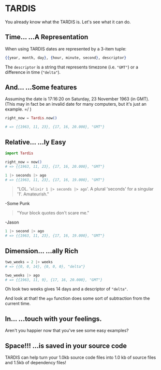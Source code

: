 TARDIS
======

You already know what the TARDIS is. Let's see what it can do.


**Time...** ...A Representation
------------------------------

When using TARDIS dates are represented by a 3-item tuple:

```elixir
{{year, month, day}, {hour, minute, second}, descriptor}
```

The ```descriptor``` is a string that represents timezone (i.e. ```"GMT"```) or a difference in time (```"delta"```).

**And...** ...Some features
--------------------------

Assuming the date is 17:16:20 on Saturday, 23 November 1963 (in GMT). (This may in fact be an invalid date for many computers, but it's just an example. =/ )

```elixir
right_now = Tardis.now()

# => {{1963, 11, 23}, {17, 16, 20.000}, "GMT"}
```

**Relative...** ...ly Easy
----------------------------

```elixir
import Tardis

right_now = now()
# => {{1963, 11, 23}, {17, 16, 20.000}, "GMT"}

1 |> seconds |> ago
# => {{1963, 11, 23}, {17, 16, 19.000}, "GMT"}

```

> "LOL. '```elixir 1 |> seconds |> ago```'. A plural 'seconds' for a singular '1'. Amateurish."

-Some Punk

> "Your block quotes don't scare me."

-Jason

```elixir
1 |> second |> ago
# => {{1963, 11, 23}, {17, 16, 19.000}, "GMT"}
```

**Dimension...** ...ally Rich
-----------------------------

```elixir
two_weeks = 2 |> weeks
# => {{0, 0, 14}, {0, 0, 0}, "delta"}

two_weeks |> ago
# => {{1963, 11, 9}, {17, 16, 20.000}, "GMT"}
```

Oh look two weeks gives 14 days and a descriptor of ```"delta"```.

And look at that! the ```ago``` function does some sort of subtraction from the current time.

**In...** ...touch with your feelings.
--------------------------------------

Aren't you happier now that you've see some easy examples?


**Space!!!** ...is saved in your source code
--------------------------------------------

TARDIS can help turn your 1.0kb source code files into 1.0 kb of source files and 1.5kb of dependency files!
